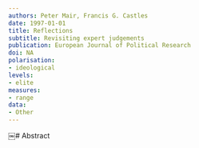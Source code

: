 ```yaml
---
authors: Peter Mair, Francis G. Castles
date: 1997-01-01
title: Reflections
subtitle: Revisiting expert judgements
publication: European Journal of Political Research
doi: NA
polarisation: 
- ideological
levels: 
- elite
measures: 
- range
data: 
- Other
---
```


​￼# Abstract
